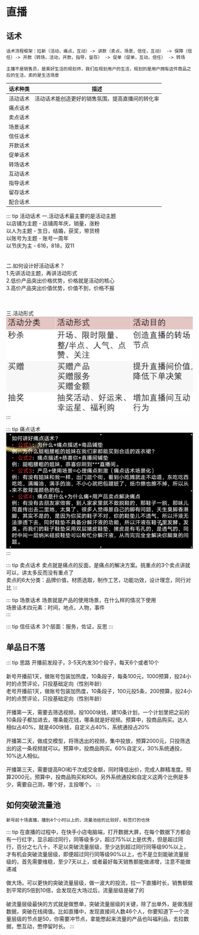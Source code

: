 # 直播

## 话术

`话术流程框架：拉新（活动，痛点，互动）-> 讲款（卖点，场景，信任，互动） -> 保障（信任）-> 开款（转场，活动，开款，指导，留存） -> 促单（促单，互动，信任） -> 转场`

`主播不是销售员，是美好生活的规划师，我们在规划用户的生活，规划的是用户拥有这件商品之后的生活，卖的是生活场景`

| 话术种类 |  描述 |
|  ---- |  ---- |
| 活动话术 | 活动话术能创造更好的销售氛围，提高直播间的转化率 |
| 痛点话术 | |
| 卖点话术 | |
| 场景话术 | |
| 信任话术 | |
| 开款话术 | |
| 促单话术 | |
| 转场话术| |
| 互动话术| |
| 指导话术 | |
| 留存话术| |
| 配合话术| |


::: tip 活动话术
一.活动话术最主要的是活动主题<br/>
以店铺为主题 - 店铺周年庆，销量，涨粉<br/>
以人为主题 - 生日，结婚，获奖，带货榜<br/>
以账号为主题 - 账号一周年<br/>
以节庆为主 - 616，818，双11<br/>
<br/>
<br/>
二.如何设计好活动话术？<br/>
1.先讲活动主题，再讲活动形式<br/>
2.低价产品突出价格优势，价格就是活动的核心<br/>
3.高价产品突出价值优势，价值不到，价格不报<br/>
<br/>
<br/>

三.活动形式<br/>
![An image](../../assets/kuaishou_active.jpg)
:::

::: tip 痛点话术
![An image](../../assets/kuaishou_tongdian.jpg)
:::

::: tip 卖点话术
卖点就是痛点的反面，是痛点的解决方案。挑重点的3个卖点讲就可以，讲太多反而没有重点了<br/>
卖点的6大分类：品牌价值，材质选取，制作工艺，功能功效，设计理念，同行对比
:::

::: tip 场景话术
场景就是产品的使用场景，在什么样的情况下使用<br/>
场景话术四元素：时间，地点，人物，事件<br/>
:::

::: tip 信任话术
3个层面：服务，佐证，反思
:::


## 单品日不落

::: tip 思路
开播前发段子，3-5天内发30个段子，每天6个或者10个<br/><br/>
新号开播前1天，做账号包装加热度，10条段子，每条100元，1000预算，投24小时的点赞评论，只投基础定向（性别年龄）<br/>
老号开播前1天，做账号包装加热度，10条段子，100元投5条，200预算，投24小时的点赞评论，只投基础定向（性别年龄）<br/><br/>
开播第一天，需要去筛选视频，投1000块钱，建10条计划，一个计划里把之前的10条段子都加进去，哪条能花钱，哪条就是好视频。预算中，投商品购买。达人相似占40%，就是400块钱，自定义占40%，系统通投占20%<br/><br/>
开播第二天，做成交模型，将筛选出的视频，集中投放，预算2000元，只投筛选出的这一条视频就可以。预算中，投商品购买。60%自定义，30%系统通投，10%达人相似。<br/><br/>
开播第三天，需要提高ROI和千次成交金额，同时降低出价，完成人群精准度。预算2000元，预算中，投商品购买和ROI。另外系统通投和自定义这两个比例是多少，需要自己测，哪个好，主投哪个。
:::



## 如何突破流量池

`新号前十场直播，播到4个小时以上的，流量池给的比较好，标签打的也快`

::: tip
在直播的过程中，在快手小店电脑端，打开数据大屏，在每个数据下方都会有一行红字，显示超过同行，同等级多少，超过75%以上是优秀，但是超过同行，百分之七八十，不足以突破流量层级，至少达到超过同行同等级90%以上，才有机会突破流量层级，即便超过同行同等级90%以上，也不是立刻能破流量层级的，首先需要维稳，至少7天以上，或者最好每天销售额能做递增，注意不能做递减<br/>
<br/>
做大场，可以更快的突破流量层级，做一波大的投流，拉一下直播时长，销售额做到平常的5倍到10倍，会发现在大场过后，流量层级是破了的<br/>
<br/>
破流量层级最快的方式就是做憋单，突破流量层级的关键，除了出单外，是做浅层数据，突破在线阈值。比如直播中，发现直接间人数46个人，你要知道下一个流量层级的节点是50，你需要冲节点，拿能憋起来流量的产品也叫福利品，去拉数据，憋互动，憋停留时长。
:::


